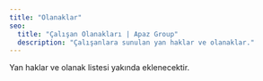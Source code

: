 ```yaml
---
title: "Olanaklar"
seo:
  title: "Çalışan Olanakları | Apaz Group"
  description: "Çalışanlara sunulan yan haklar ve olanaklar."
---
```

Yan haklar ve olanak listesi yakında eklenecektir.
